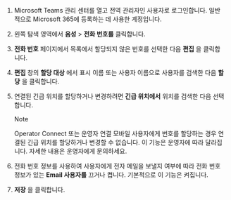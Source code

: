 1. Microsoft Teams 관리 센터를 열고 전역 관리자인 사용자로 로그인합니다. 일반적으로 Microsoft 365에 등록하는 데 사용한 계정입니다.

2. 왼쪽 탐색 영역에서 **음성** > **전화 번호를** 클릭합니다.

3. **전화 번호** 페이지에서 목록에서 할당되지 않은 번호를 선택한 다음 **편집** 을 클릭합니다.

4. **편집** 창의 **할당 대상** 에서 표시 이름 또는 사용자 이름으로 사용자를 검색한 다음 **할당** 을 클릭합니다.

5. 연결된 긴급 위치를 할당하거나 변경하려면 **긴급 위치에서** 위치를 검색한 다음 선택합니다.

   > [!NOTE]
   > Operator Connect 또는 운영자 연결 모바일 사용자에게 번호를 할당하는 경우 연결된 긴급 위치를 할당하거나 변경할 수 없습니다. 이 기능은 운영자에 따라 달라집니다. 자세한 내용은 운영자에게 문의하세요.

6. 전화 번호 정보를 사용하여 사용자에게 전자 메일을 보낼지 여부에 따라 전화 번호 정보가 있는 **Email 사용자를** 끄거나 켭니다. 기본적으로 이 기능은 켜집니다.
7. **저장** 을 클릭합니다.
